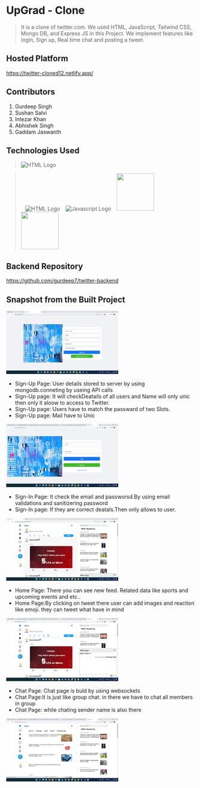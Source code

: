 
# UpGrad - Clone

>It is a clone of twitter.com. We used HTML, JavaScript, Tailwind CSS, Mongo DB, and Express JS in this Project. We implement features like login, Sign up, Real time chat and posting a tweet.


## Hosted Platform

https://twitter-cloned12.netlify.app/

## Contributors

1. Gurdeep Singh
2. Sushan Salvi
3. Intezar Khan
4. Abhishek Singh
5. Gaddam Jaswanth


## Technologies Used
> <img src = "https://i.stack.imgur.com/PgcSR.png" width = "100" height = "100" alt = "HTML Logo"/>    

> &ensp; <img src = "https://upload.wikimedia.org/wikipedia/commons/thumb/d/d5/CSS3_logo_and_wordmark.svg/1200px-CSS3_logo_and_wordmark.svg.png" width = "100" height = "100" alt ="HTML Logo"/>
> &ensp; <img src = "https://cdn.iconscout.com/icon/free/png-256/javascript-2752148-2284965.png" width = "100" height = "100" alt = "Javascript Logo">
> &ensp; <img src = "https://cdn.icon-icons.com/icons2/2415/PNG/512/mongodb_plain_wordmark_logo_icon_146423.png" width = "100" height ="100">
> &ensp; <img src = "https://cloud.netlifyusercontent.com/assets/344dbf88-fdf9-42bb-adb4-46f01eedd629/064fc70f-5df3-4333-b9d4-f6abe2f946de/react-wp-app8.png" width = "100" height ="100">

## Backend Repository
https://github.com/gurdeep7/twitter-backend

## Snapshot from the Built Project

 <img src = "images/signup.png" style="width:300px" alt = "Sign Up Page" width = "300"/> &emsp; &emsp;
<ul>
  <li>Sign-Up Page: User details stored to server by using mongodb.conneting by useing API calls</li>
  <li>Sign-Up  page: It will checkDeatails of all users and Name will only unic then only it aloow to access to Twitter.</li>
  <li> Sign-Up  page: Users have to match the passward of two Slots.</li>
  <li>Sign-Up  page: Mail have to Unic</li>
</ul>

 <img src = "images/login.png" style="width:300px" alt = "Login Page" /> 
 <ul>
  <li>Sign-In Page: It check the email and passworsd.By using email validations and sanitizering password</li>
  <li>Sign-In  page: If they are correct deatals.Then only allows to user.</li>
  
</ul>
 <img src = "images/home.png" style="width:300px" alt = "Home Page" />  &emsp;
  <ul>
  <li>Home Page: There you can see new feed. Related data like sports and upcoming events and etc.. </li>
  <li>Home Page:By clicking on tweet there user can add images and reaction like emoji. they can tweet what have in mind</li>
 </ul>
  
 <img src = "images/chat.png" style="width:300px" alt = "Chat Page" /> &emsp;
    <ul>
  <li>Chat  Page: Chat page is buld by using websockets </li>
  <li>Chat Page:It is just like group chat. in there we have to chat all members in group </li>
 <li>Chat Page: while chating sender name is also there </li>
 </ul>
  
 <img src = "images/explore.png" style="width:300px" alt = "Explore Page" /> &emsp; 



